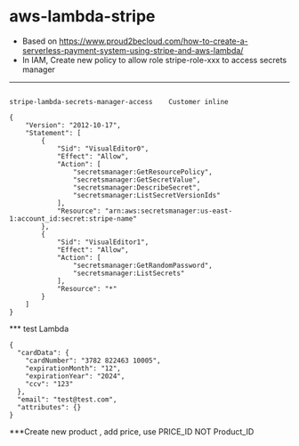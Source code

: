 # aws-lambda-stripe
* Based on https://www.proud2becloud.com/how-to-create-a-serverless-payment-system-using-stripe-and-aws-lambda/
* In IAM, Create new policy to allow role stripe-role-xxx to access secrets manager
***
```xxxf656a8d-146d-422f-b79f-efcdcf05089a	Customer managed	

stripe-lambda-secrets-manager-access	Customer inline	
```
```
{
    "Version": "2012-10-17",
    "Statement": [
        {
            "Sid": "VisualEditor0",
            "Effect": "Allow",
            "Action": [
                "secretsmanager:GetResourcePolicy",
                "secretsmanager:GetSecretValue",
                "secretsmanager:DescribeSecret",
                "secretsmanager:ListSecretVersionIds"
            ],
            "Resource": "arn:aws:secretsmanager:us-east-1:account_id:secret:stripe-name"
        },
        {
            "Sid": "VisualEditor1",
            "Effect": "Allow",
            "Action": [
                "secretsmanager:GetRandomPassword",
                "secretsmanager:ListSecrets"
            ],
            "Resource": "*"
        }
    ]
}
```

*** test Lambda 
```
{
  "cardData": {
    "cardNumber": "3782 822463 10005",
    "expirationMonth": "12",
    "expirationYear": "2024",
    "ccv": "123"
  },
  "email": "test@test.com",
  "attributes": {}
}

```
***Create new product , add price, use PRICE_ID NOT Product_ID
